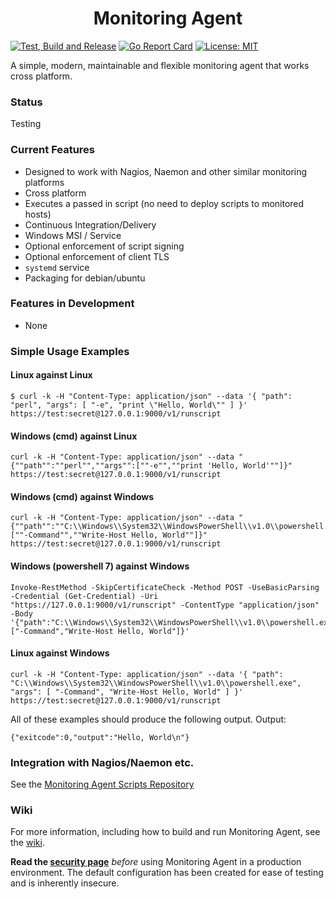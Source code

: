 <h1 align="center">Monitoring Agent</h1>

[![Test, Build and Release](https://github.com/infraweavers/monitoring-agent/actions/workflows/on-push.yml/badge.svg)](https://github.com/infraweavers/monitoring-agent/actions/workflows/on-push.yml)
[![Go Report Card](https://goreportcard.com/badge/github.com/infraweavers/monitoring-agent)](https://goreportcard.com/report/github.com/infraweavers/monitoring-agent)
[![License: MIT](https://img.shields.io/github/license/infraweavers/monitoring-agent)](https://mit-license.org/)

A simple, modern, maintainable and flexible monitoring agent that works cross platform.

### Status

Testing

### Current Features

* Designed to work with Nagios, Naemon and other similar monitoring platforms
* Cross platform
* Executes a passed in script (no need to deploy scripts to monitored hosts)
* Continuous Integration/Delivery
* Windows MSI / Service
* Optional enforcement of script signing
* Optional enforcement of client TLS
* `systemd` service
* Packaging for debian/ubuntu

### Features in Development

* None

### Simple Usage Examples

#### Linux against Linux
```
$ curl -k -H "Content-Type: application/json" --data '{ "path": "perl", "args": [ "-e", "print \"Hello, World\"" ] }' https://test:secret@127.0.0.1:9000/v1/runscript
```

#### Windows (cmd) against Linux
```
curl -k -H "Content-Type: application/json" --data "{""path"":""perl"",""args"":[""-e"",""print 'Hello, World'""]}" https://test:secret@127.0.0.1:9000/v1/runscript
```

#### Windows (cmd) against Windows
```
curl -k -H "Content-Type: application/json" --data "{""path"":""C:\\Windows\\System32\\WindowsPowerShell\\v1.0\\powershell.exe"",""args"":[""-Command"",""Write-Host Hello, World""]}" https://test:secret@127.0.0.1:9000/v1/runscript
```

#### Windows (powershell 7) against Windows
```
Invoke-RestMethod -SkipCertificateCheck -Method POST -UseBasicParsing -Credential (Get-Credential) -Uri "https://127.0.0.1:9000/v1/runscript" -ContentType "application/json" -Body '{"path":"C:\\Windows\\System32\\WindowsPowerShell\\v1.0\\powershell.exe","args":["-Command","Write-Host Hello, World"]}'
```

#### Linux against Windows
```
curl -k -H "Content-Type: application/json" --data '{ "path": "C:\\Windows\\System32\\WindowsPowerShell\\v1.0\\powershell.exe", "args": [ "-Command", "Write-Host Hello, World" ] }' https://test:secret@127.0.0.1:9000/v1/runscript
```
All of these examples should produce the following output.
Output:
```
{"exitcode":0,"output":"Hello, World\n"}
```

### Integration with Nagios/Naemon etc.

See the [Monitoring Agent Scripts Repository](https://github.com/infraweavers/monitoring-agent-scripts)

### Wiki

For more information, including how to build and run Monitoring Agent, see the [wiki](https://github.com/infraweavers/monitoring-agent/wiki#building).

**Read the [security page](https://github.com/infraweavers/monitoring-agent/wiki/Security)** *before* using Monitoring Agent in a production environment. The default configuration has been created for ease of testing and is inherently insecure.
